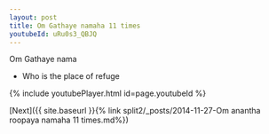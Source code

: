 ```yaml
---
layout: post
title: Om Gathaye namaha 11 times
youtubeId: uRu0s3_QBJQ
---
```

 
 
Om Gathaye nama 
 
 -  Who is the place of refuge 
 
  
 
  
 
 
 
 
 
 


{% include youtubePlayer.html id=page.youtubeId %}
 
[Next]({{ site.baseurl }}{% link  split2/_posts/2014-11-27-Om anantha roopaya namaha 11 times.md%})
 
